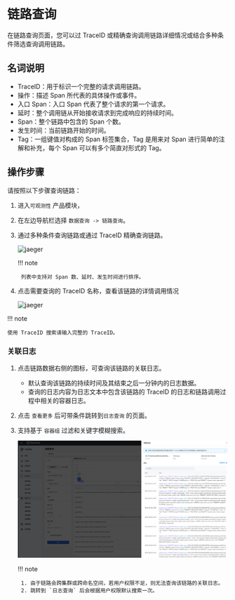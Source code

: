 # 链路查询

在链路查询页面，您可以过 TraceID 或精确查询调用链路详细情况或结合多种条件筛选查询调用链路。

## 名词说明

- TraceID：用于标识一个完整的请求调用链路。
- 操作：描述 Span 所代表的具体操作或事件。
- 入口 Span：入口 Span 代表了整个请求的第一个请求。
- 延时：整个调用链从开始接收请求到完成响应的持续时间。
- Span：整个链路中包含的 Span 个数。
- 发生时间：当前链路开始的时间。
- Tag：一组键值对构成的 Span 标签集合，Tag 是用来对 Span 进行简单的注解和补充，每个 Span 可以有多个简直对形式的 Tag。

## 操作步骤

请按照以下步骤查询链路：

1. 进入`可观测性` 产品模块，
2. 在左边导航栏选择 `数据查询 -> 链路查询`。
3. 通过多种条件查询链路或通过 TraceID 精确查询链路。

    ![jaeger](https://docs.daocloud.io/daocloud-docs-images/docs/zh/docs/insight/images/trace01.png)

    !!! note

        列表中支持对 Span 数、延时、发生时间进行排序。

4. 点击需要查询的 TraceID 名称，查看该链路的详情调用情况

    ![jaeger](https://docs.daocloud.io/daocloud-docs-images/docs/insight/images/trace02.png)

!!! note

    使用 TraceID 搜索请输入完整的 TraceID。

### 关联日志

1. 点击链路数据右侧的图标，可查询该链路的关联日志。

    - 默认查询该链路的持续时间及其结束之后一分钟内的日志数据。
    - 查询的日志内容为日志文本中包含该链路的 TraceID 的日志和链路调用过程中相关的容器日志。
  
2. 点击 `查看更多` 后可带条件跳转到`日志查询` 的页面。
3. 支持基于 `容器组` 过滤和关键字模糊搜索。

    ![tracelog](../../images/tracelog.png)

    !!! note

        1. 由于链路会跨集群或跨命名空间，若用户权限不足，则无法查询该链路的关联日志。
        2. 跳转到 `日志查询` 后会根据用户权限默认搜索一次。
